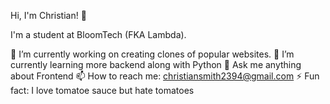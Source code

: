 Hi, I'm Christian! 👋

I'm a student at BloomTech (FKA Lambda).

🔭 I’m currently working on creating clones of popular websites.
🌱 I’m currently learning more backend along with Python
💬 Ask me anything about Frontend
📫 How to reach me: christiansmith2394@gmail.com
⚡ Fun fact: I love tomatoe sauce but hate tomatoes


